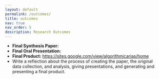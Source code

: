 ```yaml
---
layout: default
permalink: /outcomes/
title: outcomes
nav: true
nav_order: 5
description: Research Outcomes
--- 
```


- **Final Synthesis Paper:**
- **Final Oral Presentation:**
- **Final Product:** https://sites.google.com/view/algorithmicarias/home
- Write a reflection about the process of creating the paper, the original data collection, and analysis, giving presentations, and generating and presenting a final product.

